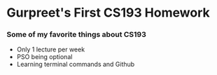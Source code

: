 # Gurpreet's First CS193 Homework

### Some of my favorite things about CS193
- Only 1 lecture per week
- PSO being optional
- Learning terminal commands and Github
